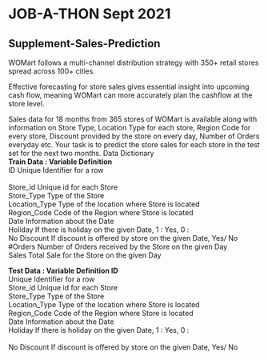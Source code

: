 # JOB-A-THON Sept 2021

## Supplement-Sales-Prediction
WOMart follows a multi-channel distribution strategy with 350+ retail stores spread across 100+ cities.

Effective forecasting for store sales gives essential insight into upcoming cash flow, meaning WOMart can more accurately plan the cashflow at the store level.

Sales data for 18 months from 365 stores of WOMart is available along with information on Store Type, Location Type for each store, Region Code for every store, Discount provided by the store on every day, Number of Orders everyday etc. Your task is to predict the store sales for each store in the test set for the next two months. 
Data Dictionary <br /> 
**Train Data : Variable Definition** <br /> 
ID Unique Identifier for a row<br />  
Store_id Unique id for each Store <br /> 
Store_Type Type of the Store <br /> 
Location_Type Type of the location where Store is located <br /> 
Region_Code Code of the Region where Store is located <br /> 
Date Information about the Date <br /> 
Holiday If there is holiday on the given Date, 1 : Yes, 0 : <br /> 
No Discount If discount is offered by store on the given Date, Yes/ No <br /> 
#Orders Number of Orders received by the Store on the given Day <br /> 
Sales Total Sale for the Store on the given Day<br /> 

**Test Data : Variable Definition ID** <br /> 
Unique Identifier for a row <br /> 
Store_id Unique id for each Store <br /> 
Store_Type Type of the Store <br /> 
Location_Type Type of the location where Store is located <br /> 
Region_Code Code of the Region where Store is located <br /> 
Date Information about the Date <br /> 
Holiday If there is holiday on the given Date, 1 : Yes, 0 :<br />  
No Discount If discount is offered by store on the given Date, Yes/ No<br /> 
